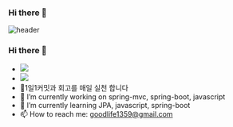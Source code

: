 ### Hi there 👋

![header](https://capsule-render.vercel.app/api?type=wave&color=auto&height=300&section=header&text=HoJunGil&fontSize=90)
### Hi there 👋

<!--
**meeyoungchoi/meeyoungchoi** is a ✨ _special_ ✨ repository because its `README.md` (this file) appears on your GitHub profile.

Here are some ideas to get you started:-->
- <a href="https://github.com/meeyoungchoi"><img src="https://hits.seeyoufarm.com/api/count/incr/badge.svg?url=https%3A%2F%2Fgithub.com%2Fseondal&count_bg=%23000000&title_bg=%23000000&icon=github.svg&icon_color=%23E7E7E7&title=GitHub&edge_flat=false)"/></a>
- <a href="https://devlog.oopy.io/" target="_blank"><img src="https://img.shields.io/badge/Notion-000000?style=flat-square&logo=notion&logoColor=white"/></a>
- 🥇1일1커밋과 회고를 매일 실천 합니다
- 🔭 I’m currently working on spring-mvc, spring-boot, javascript
- 🌱 I’m currently learning JPA, javascript, spring-boot
- 📫 How to reach me: goodlife1359@gmail.com

<!--
[![Top Langs](https://github-readme-stats.vercel.app/api/top-langs/?username=meeyoungchoi&layout=compact)](https://github.com/meeyoungchoi/github-readme-stats)
![Meeyoung's GitHub stats](https://github-readme-stats.vercel.app/api?username=meeyoungchoi&show_icons=true&theme=radical)

STUDY
---
[![ReadMe Card](https://github-readme-stats.vercel.app/api/pin/?username=meeyoungchoi&repo=TIL&show_icons=true&bg_color=FFFFFF)](https://github.com/meeyoungchoi/TIL)
[![ReadMe Card](https://github-readme-stats.vercel.app/api/pin/?username=meeyoungchoi&repo=javascript_game&show_icons=true&bg_color=FFFFFF)](https://github.com/meeyoungchoi/javascript_game)
[![ReadMe Card](https://github-readme-stats.vercel.app/api/pin/?username=meeyoungchoi&repo=servlet&show_icons=true&bg_color=FFFFFF)](https://github.com/meeyoungchoi/servlet)
[![ReadMe Card](https://github-readme-stats.vercel.app/api/pin/?username=meeyoungchoi&repo=study_java_repository&show_icons=true&bg_color=FFFFFF)](https://github.com/meeyoungchoi/study_java_repository)
[![ReadMe Card](https://github-readme-stats.vercel.app/api/pin/?username=meeyoungchoi&repo=java_algorithm&show_icons=true&bg_color=FFFFFF)](https://github.com/meeyoungchoi/java_algorithm)


TEAM STUDY
---
[![ReadMe Card](https://github-readme-stats.vercel.app/api/pin/?username=meeyoungchoi&repo=posting-review&show_icons=true&bg_color=FFFFFF)](https://github.com/Meet-Coder-Study/posting-review)
[![ReadMe Card](https://github-readme-stats.vercel.app/api/pin/?username=meeyoungchoi&repo=BaekjoonOJ-Study&show_icons=true&bg_color=FFFFFF)](https://github.com/Baekjoon-ManJeom/BaekjoonOJ-Study)



TOY PROJECT
---
[![ReadMe Card](https://github-readme-stats.vercel.app/api/pin/?username=meeyoungchoi&repo=devlog_blog_project&show_icons=true&bg_color=FFFFFF)](https://github.com/meeyoungchoi/devlog_blog_project)
[![ReadMe Card](https://github-readme-stats.vercel.app/api/pin/?username=meeyoungchoi&repo=devlog&show_icons=true&bg_color=FFFFFF)](https://github.com/meeyoungchoi/devlog)
[![ReadMe Card](https://github-readme-stats.vercel.app/api/pin/?username=meeyoungchoi&repo=spring_bookmall_project&show_icons=true&bg_color=FFFFFF)](https://github.com/meeyoungchoi/spring_bookmall_project)

![Footer](https://capsule-render.vercel.app/api?type=waving&color=auto&height=200&section=footer)
-->

<!--
**Cold8rew/Cold8rew** is a ✨ _special_ ✨ repository because its `README.md` (this file) appears on your GitHub profile.

Here are some ideas to get you started:

- 🔭 I’m currently working on ...
- 🌱 I’m currently learning ...
- 👯 I’m looking to collaborate on ...
- 🤔 I’m looking for help with ...
- 💬 Ask me about ...
- 📫 How to reach me: ...
- 😄 Pronouns: ...
- ⚡ Fun fact: ...
-->
